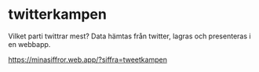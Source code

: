 # twitterkampen
Vilket parti twittrar mest? Data hämtas från twitter, lagras och presenteras i en webbapp.

https://minasiffror.web.app/?siffra=tweetkampen
